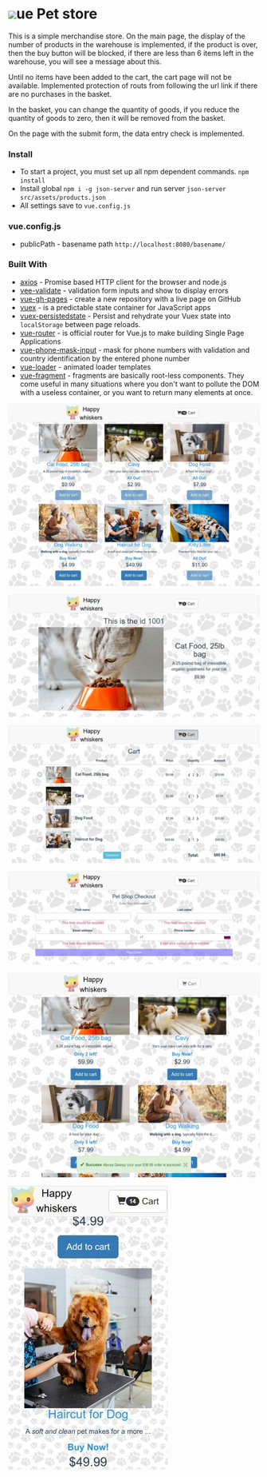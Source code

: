 # <img src="https://ru.vuejs.org/images/logo.png" height="40">ue Pet store

This is a simple merchandise store. On the main page, the display of the number of products in the warehouse is implemented, if the product is over, then the buy button will be blocked, if there are less than 6 items left in the warehouse, you will see a message about this.

Until no items have been added to the cart, the cart page will not be available. Implemented protection of routs from following the url link if there are no purchases in the basket.

In the basket, you can change the quantity of goods, if you reduce the quantity of goods to zero, then it will be removed from the basket.

On the page with the submit form, the data entry check is implemented.


### Install

* To start a project, you must set up all npm dependent commands.
`npm install`
* Install global `npm i -g json-server` and run server `json-server src/assets/products.json`
* All settings save to `vue.config.js`


### vue.config.js

* publicPath - basename path `http://localhost:8080/basename/` 
 

### Built With

* [axios](https://github.com/axios/axios) - Promise based HTTP client for the browser and node.js
* [vee-validate](https://github.com/logaretm/vee-validate) - validation form inputs and show to display errors
* [vue-gh-pages](https://www.npmjs.com/package/vue-gh-pages) - create a new repository with a live page on GitHub
* [vuex](https://vuex.vuejs.org/ru/) - is a predictable state container for JavaScript apps
* [vuex-persistedstate](https://github.com/robinvdvleuten/vuex-persistedstate) - Persist and rehydrate your Vuex state into `localStorage` between page reloads.
* [vue-router](https://github.com/vuejs/vue-router) - is official router for Vue.js to make building Single Page Applications
* [vue-phone-mask-input](https://www.npmjs.com/package/vue-phone-mask-input) - mask for phone numbers with validation and country identification by the entered phone number
* [vue-loader](https://github.com/vuejs/vue-loader) - animated loader templates
* [vue-fragment](https://github.com/Thunberg087/vue-fragment) - fragments are basically root-less components. They come useful in many situations where you don't want to pollute the DOM with a useless container, or you want to return many elements at once.


![main-page](./snapshots/1.main-page.jpg)

![product-page](./snapshots/2.product-page.jpg)

![cart-page](./snapshots/3.cart-page.jpg)

![form-page](./snapshots/4.form-page.jpg)

![success-message](./snapshots/6.success-message.jpg)

![responsive-main-page](./snapshots/5.responsive-main-page.jpg)